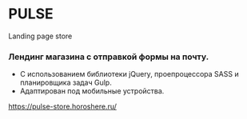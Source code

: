# PULSE
Landing page store

### Лендинг магазина с отправкой формы на почту.
* С использованием библиотеки jQuery, проепроцессора SASS и планировщика задач Gulp.
* Адаптирован под мобильные устройства.

https://pulse-store.horoshere.ru/
